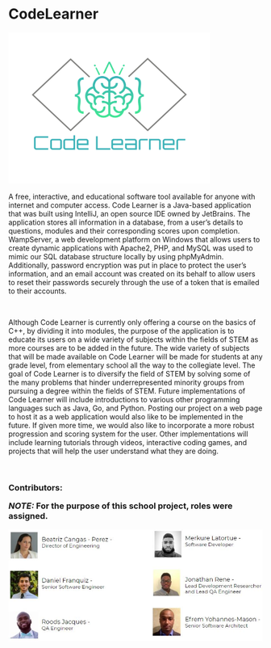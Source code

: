 # CodeLearner

<img src="https://github.com/beatrizcangas41/CodeEditor/blob/master/src/main/resources/images/FullColor_1280x1024_72dpi.png" width="400" height="300"> </img> 

<p> A free, interactive, and educational software tool available for anyone with internet and computer access. 
    Code Learner is a Java-based application that was built using IntelliJ, an open source IDE owned by JetBrains. 
    The application stores all information in a database, from a user’s details to questions, modules and their 
    corresponding scores upon completion. WampServer, a web development platform on Windows that allows users to 
    create dynamic applications with Apache2, PHP, and MySQL was used to mimic our SQL database structure locally 
    by using phpMyAdmin. Additionally, password encryption was put in place to protect the user’s information, and 
    an email account was created on its behalf to allow users to reset their passwords securely through the use of 
    a token that is emailed to their accounts. </p> <br>
    
<p> Although Code Learner is currently only offering a course on the basics of C++, by dividing it into modules, the 
    purpose of the application is to educate its users on a wide variety of subjects within the fields of STEM as more 
    courses are to be added in the future. The wide variety of subjects that will be made available on Code Learner will 
    be made for students at any grade level, from elementary school all the way to the collegiate level. The goal of Code 
    Learner is to diversify the field of STEM by solving some of the many problems that hinder underrepresented minority 
    groups from pursuing a degree within the fields of STEM. Future implementations of Code Learner will include introductions 
    to various other programming languages such as Java, Go, and Python. Posting our project on a web page to host it as a web 
    application would also like to be implemented in the future. If given more time, we would also like to incorporate a more 
    robust progression and scoring system for the user. Other implementations will include learning tutorials through videos, 
    interactive coding games, and projects that will help the user understand what they are doing.
</p> <br>

<h3> Contributors: <p><i><b> NOTE: </b></i> For the purpose of this school project, roles were assigned. </p> </h3>
    <img src="https://github.com/beatrizcangas41/CodeEditor/blob/master/src/main/resources/images/roles.JPG" raw=true> </img> 
